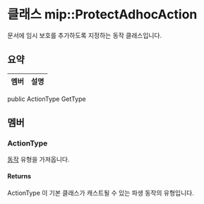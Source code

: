 # <a name="class-mipprotectadhocaction"></a>클래스 mip::ProtectAdhocAction 
문서에 임시 보호를 추가하도록 지정하는 동작 클래스입니다.
## <a name="summary"></a>요약
 멤버                        | 설명                                
--------------------------------|---------------------------------------------
public ActionType GetType
## <a name="members"></a>멤버
### <a name="actiontype"></a>ActionType
[동작](#classmip_1_1_action) 유형을 가져옵니다.
#### <a name="returns"></a>Returns
ActionType 이 기본 클래스가 캐스트될 수 있는 파생 동작의 유형입니다.